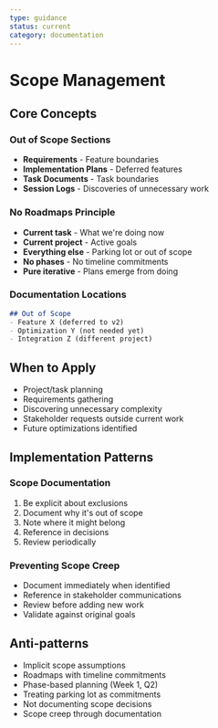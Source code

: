 ```yaml
---
type: guidance
status: current
category: documentation
---
```

# Scope Management

## Core Concepts

### Out of Scope Sections
- **Requirements** - Feature boundaries
- **Implementation Plans** - Deferred features
- **Task Documents** - Task boundaries
- **Session Logs** - Discoveries of unnecessary work

### No Roadmaps Principle
- **Current task** - What we're doing now
- **Current project** - Active goals
- **Everything else** - Parking lot or out of scope
- **No phases** - No timeline commitments
- **Pure iterative** - Plans emerge from doing

### Documentation Locations
```markdown
## Out of Scope
- Feature X (deferred to v2)
- Optimization Y (not needed yet)
- Integration Z (different project)
```

## When to Apply
- Project/task planning
- Requirements gathering
- Discovering unnecessary complexity
- Stakeholder requests outside current work
- Future optimizations identified

## Implementation Patterns

### Scope Documentation
1. Be explicit about exclusions
2. Document why it's out of scope
3. Note where it might belong
4. Reference in decisions
5. Review periodically

### Preventing Scope Creep
- Document immediately when identified
- Reference in stakeholder communications
- Review before adding new work
- Validate against original goals

## Anti-patterns
- Implicit scope assumptions
- Roadmaps with timeline commitments
- Phase-based planning (Week 1, Q2)
- Treating parking lot as commitments
- Not documenting scope decisions
- Scope creep through documentation

